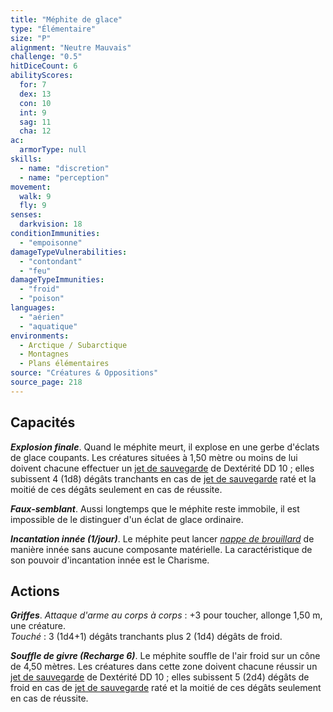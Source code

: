 ```yaml
---
title: "Méphite de glace"
type: "Élémentaire"
size: "P"
alignment: "Neutre Mauvais"
challenge: "0.5"
hitDiceCount: 6
abilityScores:
  for: 7
  dex: 13
  con: 10
  int: 9
  sag: 11
  cha: 12
ac: 
  armorType: null
skills: 
  - name: "discretion"
  - name: "perception"
movement: 
  walk: 9
  fly: 9
senses: 
  darkvision: 18
conditionImmunities: 
  - "empoisonne"
damageTypeVulnerabilities: 
  - "contondant"
  - "feu"
damageTypeImmunities: 
  - "froid"
  - "poison"
languages: 
  - "aérien"
  - "aquatique"
environments:
  - Arctique / Subarctique
  - Montagnes
  - Plans élémentaires
source: "Créatures & Oppositions"
source_page: 218
---
```

## Capacités
_**Explosion finale**_. Quand le méphite meurt, il explose en une gerbe d'éclats de glace coupants. Les créatures situées à 1,50 mètre ou moins de lui doivent chacune effectuer un [jet de sauvegarde](/utiliser-les-caracteristiques#jets-de-sauvegarde) de Dextérité DD 10 ; elles subissent 4 (1d8) dégâts tranchants en cas de [jet de sauvegarde](/utiliser-les-caracteristiques#jets-de-sauvegarde) raté et la moitié de ces dégâts seulement en cas de réussite.

_**Faux-semblant**_. Aussi longtemps que le méphite reste immobile, il est impossible de le distinguer d'un éclat de glace ordinaire.

_**Incantation innée (1/jour)**_. Le méphite peut lancer [_nappe de brouillard_](/grimoire/nappe-de-brouillard) de manière innée sans aucune composante matérielle. La caractéristique de son pouvoir d'incantation innée est le Charisme.

## Actions
_**Griffes**_. _Attaque d'arme au corps à corps_ : +3 pour toucher, allonge 1,50 m, une créature.  
_Touché_ : 3 (1d4+1) dégâts tranchants plus 2 (1d4) dégâts de froid.

_**Souffle de givre (Recharge 6)**_. Le méphite souffle de l'air froid sur un cône de 4,50 mètres. Les créatures dans cette zone doivent chacune réussir un [jet de sauvegarde](/utiliser-les-caracteristiques#jets-de-sauvegarde) de Dextérité DD 10 ; elles subissent 5 (2d4) dégâts de froid en cas de [jet de sauvegarde](/utiliser-les-caracteristiques#jets-de-sauvegarde) raté et la moitié de ces dégâts seulement en cas de réussite.
